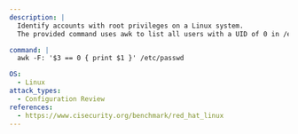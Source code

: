 ```yaml
---
description: |
  Identify accounts with root privileges on a Linux system.
  The provided command uses awk to list all users with a UID of 0 in /etc/passwd, aiding in configuration review and security assessment.

command: |
  awk -F: '$3 == 0 { print $1 }' /etc/passwd

OS:
  - Linux
attack_types:
  - Configuration Review
references:
  - https://www.cisecurity.org/benchmark/red_hat_linux
---
```

